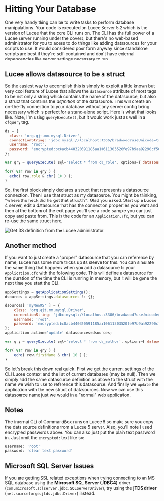 # Hitting Your Database

One very handy thing can be to write tasks to perform database manipulations. Your code is executed on Lucee Server 5.2 which is the version of Lucee that the core CLI runs on. The CLI has the full power of a Lucee server running under the covers, but there's no web-based administrator for you to acess to do things like adding datasources for your scripts to use. It would considered poor form anyway since standalone scripts are best if they're self-contained and don't have external dependencies like server settings necessary to run.

## Lucee allows datasource to be a struct

So the easiest way to accomplish this is simply to exploit a little known but very cool feature of Lucee that allows the `datasource` attribute of most tags to be not only a string which contains the name of the datasource, but also a struct that contains the _definition_ of the datasource. This will create an on-the-fly connection to your database without any server config being necessary which is perfect for a stand-alone script. Here is what that looks like. Note, I'm using `queryExecute()`, but it would work just as well in a `cfquery` tag.

```javascript
ds = {
  class: 'org.gjt.mm.mysql.Driver',
  connectionString: 'jdbc:mysql://localhost:3306/bradwood?useUnicode=true&characterEncoding=UTF-8&useLegacyDatetimeCode=true',
  username: 'root',
  password: 'encrypted:bc8acb440320591185aa10611303520fe97b9aa92290cf56c43f0f9f0992d88ba92923e215d5dfd98e632a27c0cceec1091d152cbcf5c31d'
};

var qry = queryExecute( sql='select * from cb_role', options={ datasource : ds } );

for( var row in qry ) {
  echo( row.role & chr( 10 ) );
}
```

So, the first block simply declares a struct that represents a datasource connection. Then I use that struct as my datasource. You might be thinking, "where the heck did he get that struct??". Glad you asked. Start up a Lucee 4 server, edit a datasource that has the connection properties you want and then at the bottom of the edit page you'll see a code sample you can just copy and paste from. This is the code for an `Application.cfc`, but you can re-use the same struct here.

![Get DS definition from the Lucee administrator](https://www.ortussolutions.com/\_\_media/datasource-lucee-definition.png)

## Another method

If you want to just create a "proper" datasource that you can reference by name, Lucee has some more tricks up its sleeve for this. You can simulate the same thing that happens when you add a datasource to your `Application.cfc` with the following code. This will define a datasource for the duration of the time the CLI is running in memory, but it will be gone the next time you start the CLI.

```javascript
appSettings = getApplicationSettings();
dsources = appSettings.datasources ?: {};

dsources[ 'myNewDS' ] = {
    class: 'org.gjt.mm.mysql.Driver',
    connectionString: 'jdbc:mysql://localhost:3306/bradwood?useUnicode=true&characterEncoding=UTF-8&useLegacyDatetimeCode=true',
    username: 'root',
    password: 'encrypted:bc8acb440320591185aa10611303520fe97b9aa92290cf56c43f0f9f0992d88ba92923e215d5dfd98e632a27c0cceec1091d152cbcf5c31d'
};
application action='update' datasources=dsources;

var qry = queryExecute( sql='select * from cb_author', options={ datasource : 'myNewDS' } );

for( var row in qry ) {
    echo( row.firstName & chr( 10 ) );
}
```

So let's break this down real quick. First we get the current settings of the CLI Lucee context and the list of current databases (may be null). Then we simply add the same datasource definition as above to the struct with the name we wish to use to reference this datasource. And finally we `update` the application with the new struct of datasources. Now we can use this datasource name just we would in a "normal" web application.

## Notes

The internal CLI of CommandBox runs on Lucee 5 so make sure you copy the data source definitions from a Lucee 5 server. Also, you'll note I used encrypted passwords above. You can also just put the plain text password in. Just omit the `encrypted:` text like so:

```javascript
username: 'root',
password: 'clear text password'
```

## Microsoft SQL Server Issues

If you are getting SSL related exceptions when trying connecting to an MS SQL database using the **Microsoft SQL Server (JDBC4)** driver (`com.microsoft.sqlserver.jdbc.SQLServerDriver`), try using the **jTDS driver** (`net.sourceforge.jtds.jdbc.Driver`) instead.
